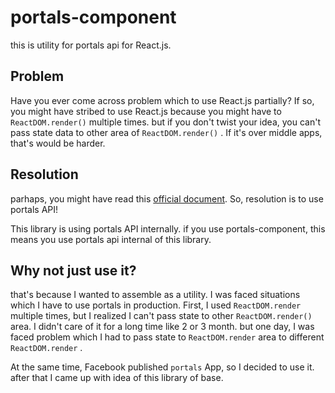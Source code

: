 # portals-component
this is utility for portals api for React.js.

## Problem
Have you ever come across problem which to use React.js partially?
If so, you might have stribed to use React.js because you might have to `ReactDOM.render()` multiple times.
but if you don't twist your idea, you can't pass state data to other area of `ReactDOM.render()` .
If it's over middle apps, that's would be harder.

## Resolution
parhaps, you might have read this [official document](https://reactjs.org/docs/portals.html).
So, resolution is to use portals API!

This library is using portals API internally. if you use portals-component, this means you use portals api internal of this library.

## Why not just use it?
that's because I wanted to assemble as a utility. I was faced situations which I have to use portals in production. First, I used `ReactDOM.render` multiple times, but I realized I can't pass state to other `ReactDOM.render()` area. I didn't care of it for a long time like 2 or 3 month. but one day, I was faced problem which I had to pass state to `ReactDOM.render` area to different `ReactDOM.render` .

At the same time, Facebook published `portals` App, so I decided to use it. after that I came up with idea of this library of base.